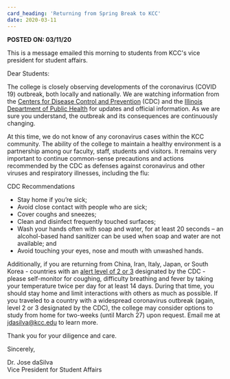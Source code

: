 ```yaml
---
card_heading: 'Returning from Spring Break to KCC'
date: 2020-03-11
---
```



**POSTED ON: 03/11/20**

This is a message emailed this morning to students from KCC's vice president for student affairs.

Dear Students:

The college is closely observing developments of the coronavirus (COVID 19) outbreak, both locally and nationally. We are watching information from the <a href="https://www.cdc.gov/coronavirus/2019-ncov/index.html" target="_blank" rel="noopener noreferrer">Centers for Disease Control and Prevention</a> (CDC) and the <a href="https://www.dph.illinois.gov/topics-services/diseases-and-conditions/diseases-a-z-list/coronavirus" target="_blank" rel="noopener noreferrer">Illinois Department of Public Health</a> for updates and official information. As we are sure you understand, the outbreak and its consequences are continuously changing.


At this time, we do not know of any coronavirus cases within the KCC community. The ability of the college to maintain a healthy environment is a partnership among our faculty, staff, students and visitors. It remains very important to continue common-sense precautions and actions recommended by the CDC as defenses against coronavirus and other viruses and respiratory illnesses, including the flu:


CDC Recommendations
- Stay home if you’re sick;
- Avoid close contact with people who are sick;
- Cover coughs and sneezes;
- Clean and disinfect frequently touched surfaces;
- Wash your hands often with soap and water, for at least 20 seconds – an alcohol-based hand sanitizer can be used when soap and water are not available; and
- Avoid touching your eyes, nose and mouth with unwashed hands.
  
Additionally, if you are returning from China, Iran, Italy, Japan, or South Korea - countries with an <a href="https://wwwnc.cdc.gov/travel/notices" target="_blank" rel="noopener noreferrer">alert level of 2 or 3</a> designated by the CDC - please self-monitor for coughing, difficulty breathing and fever by taking your temperature twice per day for at least 14 days. During that time, you should stay home and limit interactions with others as much as possible. If you traveled to a country with a widespread coronavirus outbreak (again, level 2 or 3 designated by the CDC), the college may consider options to study from home for two-weeks (until March 27) upon request. Email me at <a href="mailto:jdasilva@kcc.edu">jdasilva@kcc.edu</a> to learn more.
  
Thank you for your diligence and care.
  
Sincerely,
  
Dr. Jose daSilva <br>
Vice President for Student Affairs
